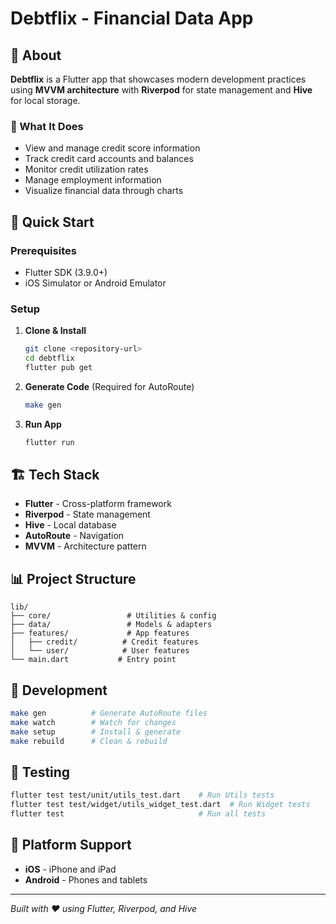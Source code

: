 # Debtflix - Financial Data App

## 📱 About

**Debtflix** is a Flutter app that showcases modern development practices using **MVVM architecture** with **Riverpod** for state management and **Hive** for local storage.

### 🎯 What It Does

- View and manage credit score information
- Track credit card accounts and balances
- Monitor credit utilization rates
- Manage employment information
- Visualize financial data through charts

## 🚀 Quick Start

### Prerequisites

- Flutter SDK (3.9.0+)
- iOS Simulator or Android Emulator

### Setup

1. **Clone & Install**

   ```bash
   git clone <repository-url>
   cd debtflix
   flutter pub get
   ```

2. **Generate Code** (Required for AutoRoute)

   ```bash
   make gen
   ```

3. **Run App**
   ```bash
   flutter run
   ```

## 🏗️ Tech Stack

- **Flutter** - Cross-platform framework
- **Riverpod** - State management
- **Hive** - Local database
- **AutoRoute** - Navigation
- **MVVM** - Architecture pattern

## 📊 Project Structure

```
lib/
├── core/                 # Utilities & config
├── data/                 # Models & adapters
├── features/             # App features
│   ├── credit/          # Credit features
│   └── user/            # User features
└── main.dart           # Entry point
```

## 🔧 Development

```bash
make gen          # Generate AutoRoute files
make watch        # Watch for changes
make setup        # Install & generate
make rebuild      # Clean & rebuild
```

## 🧪 Testing

```bash
flutter test test/unit/utils_test.dart    # Run Utils tests
flutter test test/widget/utils_widget_test.dart  # Run Widget tests
flutter test                              # Run all tests
```

## 📱 Platform Support

- **iOS** - iPhone and iPad
- **Android** - Phones and tablets

---

_Built with ❤️ using Flutter, Riverpod, and Hive_
